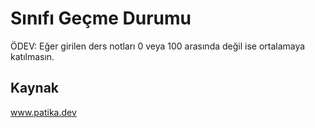 # Sınıfı Geçme Durumu
ÖDEV: Eğer girilen ders notları 0 veya 100 arasında değil ise ortalamaya katılmasın.
## Kaynak
www.patika.dev
